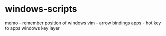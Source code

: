 # windows-scripts

memo - remember position of windows
vim - arrow bindings
apps - hot key to apps windows key layer